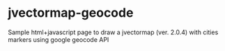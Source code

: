 # jvectormap-geocode
Sample html+javascript page to draw a jvectormap (ver. 2.0.4) with cities markers using google geocode API
